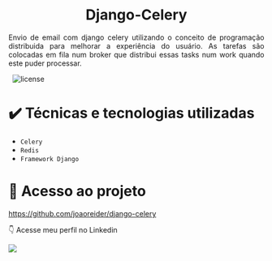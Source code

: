 <h1 align="center"> Django-Celery </h1>

<p style='text-align: justify;'> 
Envio de email com django celery utilizando o conceito de programação distribuida para melhorar a experiência do usuário. As tarefas são colocadas em fila num broker que distribui essas tasks num work quando este puder processar.

<br>

&nbsp;
![license](https://img.shields.io/badge/license-MIT-green)


# ✔️ Técnicas e tecnologias utilizadas


- ``Celery``
- ``Redis``
- ``Framework Django``


# 📁 Acesso ao projeto


https://github.com/joaoreider/django-celery



:point_down: Acesse meu perfil no Linkedin 
<div> 
 <a href="https://www.linkedin.com/in/jo%C3%A3o-paulo-2345b3170/" target="_blank"><img src="https://img.shields.io/badge/LinkedIn-0077B5?style=for-the-badge&logo=linkedin&logoColor=white"></a>

</div>
